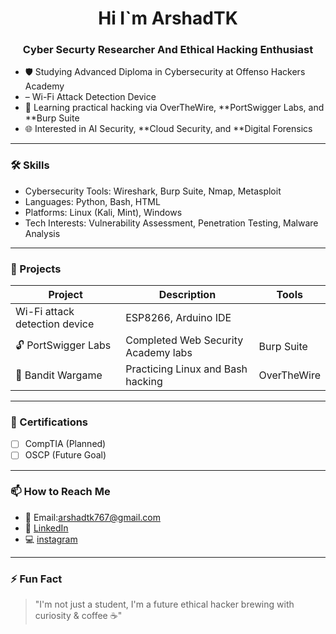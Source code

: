 <h1 align="center">Hi I`m ArshadTK</h1>
<h3 align="center">Cyber Securty Researcher And Ethical Hacking Enthusiast</h3> 

- 🛡 Studying Advanced Diploma in Cybersecurity at Offenso Hackers Academy  
-  – Wi-Fi Attack Detection Device  
- 🔐 Learning practical hacking via OverTheWire, **PortSwigger Labs, and **Burp Suite
- 🌐 Interested in AI Security, **Cloud Security, and **Digital Forensics

---

### 🛠 Skills

- Cybersecurity Tools: Wireshark, Burp Suite, Nmap, Metasploit  
- Languages: Python, Bash, HTML  
- Platforms: Linux (Kali, Mint), Windows  
- Tech Interests: Vulnerability Assessment, Penetration Testing, Malware Analysis

---

### 🧪 Projects

| Project | Description | Tools |
|--------|-------------|-------|
| Wi-Fi attack detection device | ESP8266, Arduino IDE |
| 🔓 PortSwigger Labs | Completed Web Security Academy labs | Burp Suite |
| 🧱 Bandit Wargame | Practicing Linux and Bash hacking | OverTheWire |

---

### 📜 Certifications

- [ ] CompTIA  (Planned)  
- [ ] OSCP (Future Goal)  

---

### 📫 How to Reach Me

- 📧 Email:arshadtk767@gmail.com
- 💼 [LinkedIn](www.linkedin.com/in/arshad-tk-2b1905369)  
- 💻 [instagram](https://www.instagram.com/ars_ha._dddd?igsh=OGJ5cnNqOWxoemoz)  

---

### ⚡ Fun Fact
> "I'm not just a student, I'm a future ethical hacker brewing with curiosity & coffee ☕"
